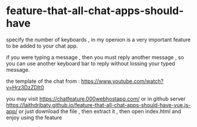 # feature-that-all-chat-apps-should-have

specify the number of keyboards , in my openion is a very important feature to be added to your chat app.

if you were typing a message , then you must reply another message , so you can use another keyboard bar to reply without lossing your typed message.

the template of the chat from : https://www.youtube.com/watch?v=Hrz3DzZDIt0

you may visit https://chatfeature.000webhostapp.com/ 
or in github server https://laithdribaty.github.io/feature-that-all-chat-apps-should-have-vue.js-app/
or just download the file , then extract it , then open index.html and enjoy using the feature
